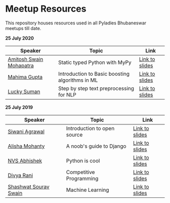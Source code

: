 # Meetup Resources

This repository houses resources used in all Pyladies Bhubaneswar meetups till date.

**25 July 2020**

| Speaker | Topic | Link |
| --- | --- | --- |
| [Amitosh Swain Mohapatra](https://github.com/agathver) | Static typed Python with MyPy | [Link to slides](2020/Static%20Typing%20in%20Python%20with%20MyPy.pdf) |
| [Mahima Gupta](https://github.com/mahima1997) | Introduction to Basic boosting algorithms in ML |[Link to slides]()  |
| [Lucky Suman](https://github.com/lucky-suman) | Step by step text preprocessing for NLP |[Link to slides]()  |

**25 July 2019**

| Speaker | Topic | Link |
| --- | --- | --- |
| [Siwani Agrawal](https://github.com/siwaniagrawal) | Introduction to open source | [Link to slides](2019/Open-Source.pdf) |
| [Alisha Mohanty](https://github.com/alishamohanty) | A noob's guide to Django | [Link to slides](2019/Noobs-guide-to-Django.pdf)  |
| [NVS Abhishek](https://github.com/NVS16) | Python is cool | [Link to slides](2019/Python-is-cool.pdf) |
| [Divya Rani](https://github.com/Divya063) | Competitive Programming | [Link to slides](2019/Competitive-Programming.pdf) |
| [Shashwat Sourav Swain](https://github.com/swainshashwat) | Machine Learning | [Link to slides](2019/ML-presentation.pdf) |

